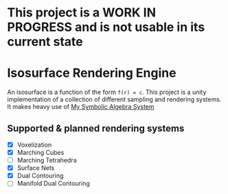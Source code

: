 # This project is a WORK IN PROGRESS and is not usable in its current state

# Isosurface Rendering Engine
An isosurface is a function of the form ```f(r) = c```.
This project is a unity implementation of a collection of different sampling and rendering systems.
It makes heavy use of [My Symbolic Algebra System](https://github.com/Joeoc2001/AlgebraSystem)

## Supported & planned rendering systems
 - [x] Voxelization
 - [x] Marching Cubes
 - [ ] Marching Tetrahedra
 - [x] Surface Nets
 - [x] Dual Contouring
 - [ ] Manifold Dual Contouring
